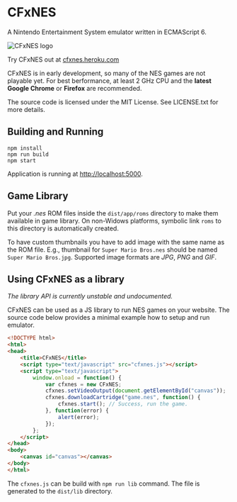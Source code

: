 # CFxNES

A Nintendo Entertainment System emulator written in ECMAScript 6.

![CFxNES logo](https://raw.githubusercontent.com/jpikl/cfxnes/master/src/app/client/images/logo.png)

Try CFxNES out at [cfxnes.heroku.com](http://cfxnes.herokuapp.com)

CFxNES is in early development, so many of the NES games are not playable yet.
For best berformance, at least 2 GHz CPU and the **latest Google Chrome** or **Firefox**
are recommended.

The source code is licensed under the MIT License.
See LICENSE.txt for more details.

## Building and Running

    npm install
    npm run build
    npm start

Application is running at <http://localhost:5000>.

## Game Library

Put your *.nes* ROM files inside the `dist/app/roms` directory to make them available in game library.
On non-Widows platforms, symbolic link `roms` to this directory is automatically created.

To have custom thumbnails you have to add image with the same name as the ROM file.
E.g., thumbnail for `Super Mario Bros.nes` should be named `Super Mario Bros.jpg`.
Supported image formats are *JPG*, *PNG* and *GIF*.

## Using CFxNES as a library

*The library API is currently unstable and undocumented.*

CFxNES can be used as a JS library to run NES games on your website.
The source code below provides a minimal example how to setup and run emulator.

``` html
<!DOCTYPE html>
<html>
<head>
    <title>CFxNES</title>
    <script type="text/javascript" src="cfxnes.js"></script>
    <script type="text/javascript">
        window.onload = function() {
            var cfxnes = new CFxNES;
            cfxnes.setVideoOutput(document.getElementById("canvas"));
            cfxnes.downloadCartridge("game.nes", function() {
                cfxnes.start(); // Success, run the game.
            }, function(error) {
                alert(error);
            });
        };
    </script>
</head>
<body>
    <canvas id="canvas"></canvas>
</body>
</html>
```

The `cfxnes.js` can be build with `npm run lib` command.
The file is generated to the `dist/lib` directory.

